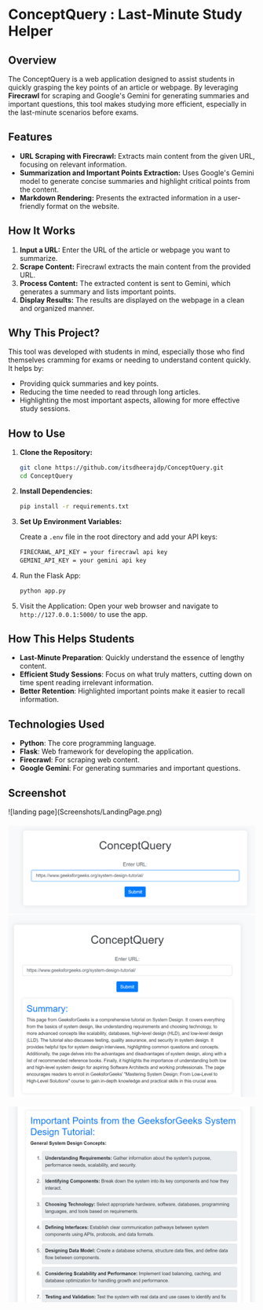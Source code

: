 # ConceptQuery : Last-Minute Study Helper

## Overview

The ConceptQuery is a web application designed to assist students in quickly grasping the key points of an article or webpage. By leveraging **Firecrawl** for scraping and Google's Gemini for generating summaries and important questions, this tool makes studying more efficient, especially in the last-minute scenarios before exams.

## Features

- **URL Scraping with Firecrawl:** Extracts main content from the given URL, focusing on relevant information.
- **Summarization and Important Points Extraction:** Uses Google's Gemini model to generate concise summaries and highlight critical points from the content.
- **Markdown Rendering:** Presents the extracted information in a user-friendly format on the website.

## How It Works

1. **Input a URL:** Enter the URL of the article or webpage you want to summarize.
2. **Scrape Content:** Firecrawl extracts the main content from the provided URL.
3. **Process Content:** The extracted content is sent to Gemini, which generates a summary and lists important points.
4. **Display Results:** The results are displayed on the webpage in a clean and organized manner.

## Why This Project?

This tool was developed with students in mind, especially those who find themselves cramming for exams or needing to understand content quickly. It helps by:

- Providing quick summaries and key points.
- Reducing the time needed to read through long articles.
- Highlighting the most important aspects, allowing for more effective study sessions.

## How to Use

1. **Clone the Repository:**

   ```bash
   git clone https://github.com/itsdheerajdp/ConceptQuery.git
   cd ConceptQuery
   ```
2. **Install Dependencies:**
   ```bash
   pip install -r requirements.txt
   ```

3. **Set Up Environment Variables:**

   Create a `.env` file in the root directory and add your API keys:
   ```bash
   FIRECRAWL_API_KEY = your firecrawl api key
   GEMINI_API_KEY = your gemini api key
   ```

4. Run the Flask App:
   ```bash
   python app.py
   ```
5. Visit the Application:
   Open your web browser and navigate to `http://127.0.0.1:5000/` to use the app.


## How This Helps Students
- **Last-Minute Preparation**: Quickly understand the essence of lengthy content.
- **Efficient Study Sessions**: Focus on what truly matters, cutting down on time spent reading irrelevant information.
- **Better Retention**: Highlighted important points make it easier to recall information.

## Technologies Used
- **Python**: The core programming language.
- **Flask**: Web framework for developing the application.
- **Firecrawl**: For scraping web content.
- **Google Gemini**: For generating summaries and important questions.

## Screenshot

<p style="margin-bottom: 20px">
   ![landing page](Screenshots/LandingPage.png)
</p>

![landing page](Screenshots/URL.png)
![landing page](Screenshots/summary.png)<br><br>
![landing page](Screenshots/important1.png)




  
